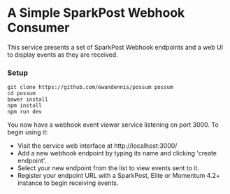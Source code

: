 # A Simple SparkPost Webhook Consumer

This service presents a set of SparkPost Webhook endpoints and a web UI to display events as they are received.

### Setup

```
git clone https://github.com/ewandennis/possum possum
cd possum
bower install
npm install
npm run dev
```

You now have a webhook event viewer service listening on port 3000. To begin using it:

* Visit the service web interface at http://localhost:3000/ 
* Add a new webhook endpoint by typing its name and clicking 'create endpoint'.
* Select your new endpoint from the list to view events sent to it.
* Register your endpoint URL with a SparkPost, Elite or Momentum 4.2+ instance to begin receiving events.

